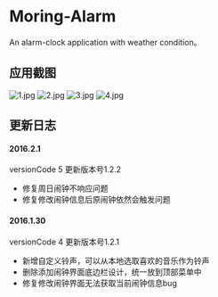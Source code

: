 # Moring-Alarm
An alarm-clock application with weather condition。
## 应用截图
![1.jpg](http://upload-images.jianshu.io/upload_images/1473110-d0f048192f9c9a21.jpg?imageMogr2/auto-orient/strip%7CimageView2/2/w/1240)
![2.jpg](http://upload-images.jianshu.io/upload_images/1473110-6061f85228f712f7.jpg?imageMogr2/auto-orient/strip%7CimageView2/2/w/1240)
![3.jpg](http://upload-images.jianshu.io/upload_images/1473110-249a89711a75ad44.jpg?imageMogr2/auto-orient/strip%7CimageView2/2/w/1240)
![4.jpg](http://upload-images.jianshu.io/upload_images/1473110-f65a648bd0c114c7.jpg?imageMogr2/auto-orient/strip%7CimageView2/2/w/1240)
## 更新日志

#### 2016.2.1
versionCode 5
更新版本号1.2.2
- 修复周日闹钟不响应问题
- 修复修改闹钟信息后原闹钟依然会触发问题

#### 2016.1.30
versionCode 4
更新版本号1.2.1
- 新增自定义铃声，可以从本地选取喜欢的音乐作为铃声
- 删除添加闹钟界面底边栏设计，统一放到顶部菜单中
- 修复修改闹钟界面无法获取当前闹钟信息bug
